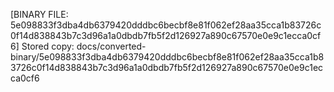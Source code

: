 [BINARY FILE: 5e098833f3dba4db6379420dddbc6becbf8e81f062ef28aa35cca1b83726c0f14d838843b7c3d96a1a0dbdb7fb5f2d126927a890c67570e0e9c1ecca0cf6]
Stored copy: docs/converted-binary/5e098833f3dba4db6379420dddbc6becbf8e81f062ef28aa35cca1b83726c0f14d838843b7c3d96a1a0dbdb7fb5f2d126927a890c67570e0e9c1ecca0cf6
